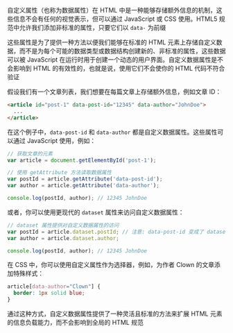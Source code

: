 自定义属性（也称为数据属性）在 HTML 中是一种能够存储额外信息的机制，这些信息不会有任何的视觉表示，但可以通过 JavaScript 或 CSS 使用。HTML5 规范中允许我们添加非标准的属性，只要它们以 `data-` 为前缀

这些属性是为了提供一种方法以便我们能够在标准的 HTML 元素上存储自定义数据，而不是为每个可能的数据类型或数据结构创建新的、非标准的属性，这些数据可以被 JavaScript 在运行时用于创建一个动态的用户界面。自定义数据属性是不会影响到 HTML 的有效性的，也就是说，使用它们不会使你的 HTML 代码不符合验证

假设我们有一个文章列表，我们想要在每篇文章上存储额外信息，例如文章 ID：

```HTML
<article id="post-1" data-post-id="12345" data-author="JohnDoe">
  ...
</article>
```

在这个例子中，`data-post-id` 和 `data-author` 都是自定义数据属性。这些属性可以通过 JavaScript 使用，例如：

```JavaScript
// 获取文章的元素
var article = document.getElementById('post-1');

// 使用 getAttribute 方法读取数据属性
var postId = article.getAttribute('data-post-id');
var author = article.getAttribute('data-author');

console.log(postId, author); // 12345 JohnDoe
```

或者，你可以使用更现代的 `dataset` 属性来访问自定义数据属性：

```JavaScript
// dataset 属性提供对自定义数据属性的访问
var postId = article.dataset.postId; // 注意: data-post-id 变成了 dataset.postId
var author = article.dataset.author;

console.log(postId, author); // 12345 JohnDoe
```

在 CSS 中，你可以使用自定义属性作为选择器，例如，为作者 Clown 的文章添加特殊样式：

```CSS
article[data-author="Clown"] {
  border: 1px solid blue;
}
```

通过这种方式，自定义数据属性提供了一种灵活且标准的方法来扩展 HTML 元素的信息负载能力，而不会影响到全局的 HTML 规范
